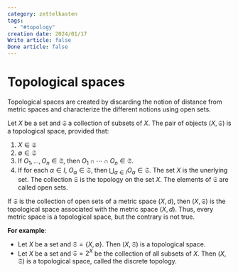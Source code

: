 ```yaml
---
category: zettelkasten
tags:
  - "#topology"
creation date: 2024/01/17
Write article: false
Done article: false
---
```

# Topological spaces

Topological spaces are created by discarding the notion of distance from metric spaces and characterize the different notions using open sets.

Let $X$ be a set and $\mathfrak{S}$ a collection of subsets of $X$. The pair of objects $(X, \mathfrak{S})$ is a topological space, provided that:
1. $X \in \mathfrak{S}$
2. $\emptyset \in \mathfrak{S}$
3. If $O_1, \dots, O_n \in \mathfrak{S}$, then $O_1 \cap \cdots \cap O_n \in \mathfrak{S}$.
4. If for each $\alpha \in I$, $O_\alpha \in \mathfrak{S}$, then $\bigcup_{\alpha \in I} O_\alpha \in \mathfrak{S}$.
The set $X$ is the unerlying set. The collection $\mathfrak{S}$ is the topology on the set $X$. The elements of $\mathfrak{S}$ are called open sets.

If $\mathfrak{S}$ is the collection of open sets of a metric space $(X, d)$, then $(X, \mathfrak{S})$ is the topological space associated with the metric space $(X, d)$. Thus, every metric space is a topological space, but the contrary is not true.

**For example**:
* Let $X$ be a set and $\mathfrak{S} = \{X, \emptyset\}$. Then $(X, \mathfrak{S})$ is a topological space.
* Let $X$ be a set and $\mathfrak{S} = 2^X$ be the collection of all subsets of $X$. Then $(X, \mathfrak{S})$ is a topological space, called the discrete topology.

